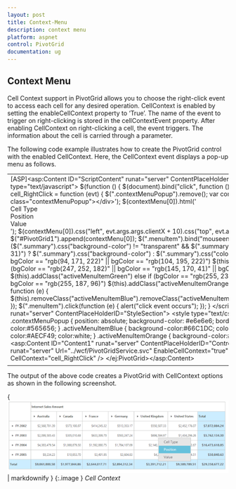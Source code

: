 ```yaml
---
layout: post
title: Context-Menu
description: context menu
platform: aspnet
control: PivotGrid
documentation: ug
---
```


## Context Menu

Cell Context support in PivotGrid allows you to choose the right-click event to access each cell for any desired operation. CellContext is enabled by setting the enableCellContext property to ‘True’. The name of the event to trigger on right-clicking is stored in the cellContextEvent property. After enabling CellContext on right-clicking a cell, the event triggers. The information about the cell is carried through a parameter.

The following code example illustrates how to create the PivotGrid control with the enabled CellContext. Here, the CellContext event displays a pop-up menu as follows.

<table>
<tr>
<td>
 [ASP]&lt;asp:Content ID="ScriptContent" runat="server" ContentPlaceHolderID="ScriptSection"&gt;    &lt;script type="text/javascript"&gt;        $(function () {            $(document).bind("click", function () {                $(".contextMenuPopup").remove();            });        });        cell_RightClick = function (evt) {            $(".contextMenuPopup").remove();            var contextMenu = $('&lt;div class="contextMenuPopup"&gt;&lt;/div&gt;');            $(contextMenu[0]).html('<div class="menuItem">Cell Type</div><div class="menuItem">Position</div><div class="menuItem">Value</div>');            $(contextMenu[0]).css("left", evt.args.args.clientX + 10).css("top", evt.args.args.clientY + 10);            $("#PivotGrid1").append(contextMenu[0]);            $(".menuItem").bind("mouseenter", function (e) {                var bgColor = ($(".summary").css("background-color") != "transparent" && $(".summary").css("background-color") != "rgb(31, 31, 31)") ? $(".summary").css("background-color") : $(".summary").css("color");                if (bgColor == "rgb(204, 237, 255)" || bgColor == "rgb(94, 171, 222)" || bgColor == "rgb(104, 195, 222)")                    $(this).addClass("activeMenuItemBlue")                else if (bgColor == "rgb(247, 252, 182)" || bgColor == "rgb(145, 170, 41)" || bgColor == "rgb(169, 199, 78)")                    $(this).addClass("activeMenuItemGreen")                else if (bgColor == "rgb(255, 238, 169)" || bgColor == "rgb(250, 161, 19)" || bgColor == "rgb(255, 187, 96)")                    $(this).addClass("activeMenuItemOrange")            });            $(".menuItem").bind("mouseleave", function (e) {                $(this).removeClass("activeMenuItemBlue").removeClass("activeMenuItemGreen").removeClass("activeMenuItemOrange");            });            $(".menuItem").click(function (e) {                                    alert("click event occurs");            });        }    &lt;/script&gt;&lt;/asp:Content&gt;&lt;asp:Content ID="Content3" runat="server" ContentPlaceHolderID="StyleSection"&gt;    &lt;style type="text/css"&gt;        .menuItem {            padding:5px 50px 5px 20px;        }        .contextMenuPopup {            position: absolute;            background-color: #e6e6e6;            border: #BBBCBB solid 1px;            padding: 1px;            color:#565656;        }        .activeMenuItemBlue {            background-color:#66C1DC;            color:white;        }        .activeMenuItemGreen {            background-color:#AECF49;            color:white;        }        .activeMenuItemOrange {            background-color:#F9920B;            color:white;        }    &lt;/style&gt;&lt;/asp:Content&gt;&lt;asp:Content ID="Content1" runat="server" ContentPlaceHolderID="ControlsSection"&gt;    &lt;ej:PivotGrid ID="PivotGrid1" runat="server" Url="../wcf/PivotGridService.svc" EnableCellContext="true"&gt;        &lt;ClientSideEvents CellContext="cell_RightClick" /&gt;    &lt;/ej:PivotGrid&gt;&lt;/asp:Content&gt;</td></tr>
<tr>
<td>
</td></tr>
</table>


The output of the above code creates a PivotGrid with CellContext options as shown in the following screenshot.

{ ![](Context-Menu_images/Context-Menu_img1.png) | markdownify }
{:.image }
 _Cell Context_

